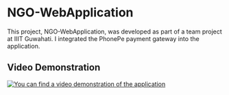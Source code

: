 # NGO-WebApplication

This project, NGO-WebApplication, was developed as part of a team project at IIIT Guwahati. I integrated the PhonePe payment gateway into the application.

## Video Demonstration

[![You can find a video demonstration of the application](videos/thumbnail.png)](https://www.youtube.com/watch?v=YlsPgzAfAHo)
